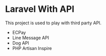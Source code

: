# Laravel With API

This project is used to play with third party API.

-   ECPay
-   Line Message API
-   Dog API
-   PHP Artisan Inspire
